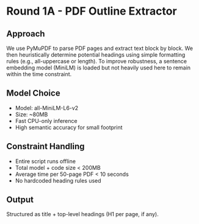 # Round 1A - PDF Outline Extractor

## Approach
We use PyMuPDF to parse PDF pages and extract text block by block. We then heuristically determine potential headings using simple formatting rules (e.g., all-uppercase or length). To improve robustness, a sentence embedding model (MiniLM) is loaded but not heavily used here to remain within the time constraint.

## Model Choice
- Model: all-MiniLM-L6-v2
- Size: ~80MB
- Fast CPU-only inference
- High semantic accuracy for small footprint

## Constraint Handling
- Entire script runs offline
- Total model + code size < 200MB
- Average time per 50-page PDF < 10 seconds
- No hardcoded heading rules used

## Output
Structured as title + top-level headings (H1 per page, if any).
